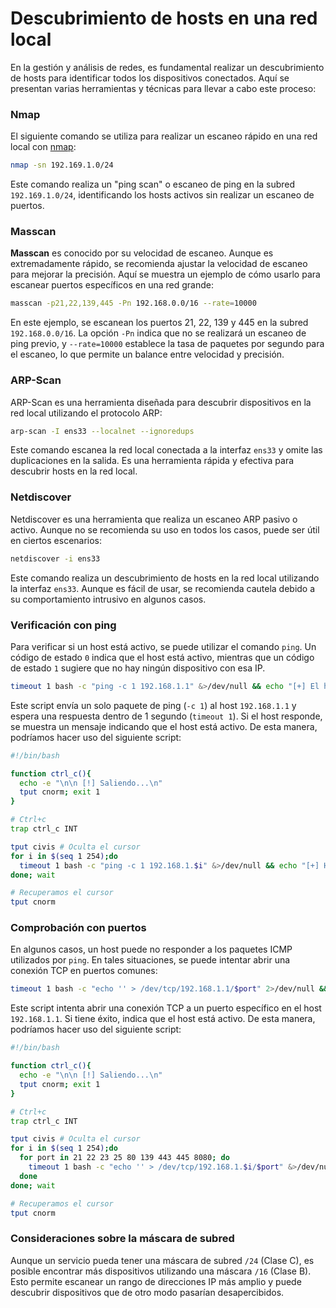 # Descubrimiento de hosts en una red local

En la gestión y análisis de redes, es fundamental realizar un descubrimiento de hosts para identificar todos los dispositivos conectados. Aquí se presentan varias herramientas y técnicas para llevar a cabo este proceso:

### Nmap

El siguiente comando se utiliza para realizar un escaneo rápido en una red local con [nmap](nmap.md):

```bash
nmap -sn 192.169.1.0/24
```

Este comando realiza un "ping scan" o escaneo de ping en la subred `192.169.1.0/24`, identificando los hosts activos sin realizar un escaneo de puertos.

### Masscan

**Masscan** es conocido por su velocidad de escaneo. Aunque es extremadamente rápido, se recomienda ajustar la velocidad de escaneo para mejorar la precisión. Aquí se muestra un ejemplo de cómo usarlo  para escanear puertos específicos en una red grande:

```bash
masscan -p21,22,139,445 -Pn 192.168.0.0/16 --rate=10000
```

En este ejemplo, se escanean los puertos 21, 22, 139 y 445 en la subred `192.168.0.0/16`. La opción `-Pn` indica que no se realizará un escaneo de ping previo, y `--rate=10000` establece la tasa de paquetes por segundo para el escaneo, lo que permite un balance entre velocidad y precisión.

### ARP-Scan

ARP-Scan es una herramienta diseñada para descubrir dispositivos en la red local utilizando el protocolo ARP:

```bash
arp-scan -I ens33 --localnet --ignoredups
```

Este comando escanea la red local conectada a la interfaz `ens33` y omite las duplicaciones en la salida. Es una herramienta rápida y efectiva para descubrir hosts en la red local.

### Netdiscover

Netdiscover es una herramienta que realiza un escaneo ARP pasivo o activo. Aunque no se recomienda su uso en todos los casos, puede ser útil en ciertos escenarios:

```bash
netdiscover -i ens33
```

Este comando realiza un descubrimiento de hosts en la red local utilizando la interfaz `ens33`. Aunque es fácil de usar, se recomienda cautela debido a su comportamiento intrusivo en algunos casos.

### Verificación con ping

Para verificar si un host está activo, se puede utilizar el comando `ping`. Un código de estado `0` indica que el host está activo, mientras que un código de estado `1` sugiere que no hay ningún dispositivo con esa IP.

```bash
timeout 1 bash -c "ping -c 1 192.168.1.1" &>/dev/null && echo "[+] El host está activo"
```

Este script envía un solo paquete de ping (`-c 1`) al host `192.168.1.1` y espera una respuesta dentro de 1 segundo (`timeout 1`). Si el host responde, se muestra un mensaje indicando que el host está activo. De esta manera, podríamos hacer uso del siguiente script:

```bash
#!/bin/bash

function ctrl_c(){
  echo -e "\n\n [!] Saliendo...\n"
  tput cnorm; exit 1
}

# Ctrl+c
trap ctrl_c INT  

tput civis # Oculta el cursor
for i in $(seq 1 254);do
  timeout 1 bash -c "ping -c 1 192.168.1.$i" &>/dev/null && echo "[+] Host 192.168.1.$i - ACTIVO" &
done; wait 

# Recuperamos el cursor
tput cnorm
```

### Comprobación con puertos

En algunos casos, un host puede no responder a los paquetes ICMP utilizados por `ping`. En tales situaciones, se puede intentar abrir una conexión TCP en puertos comunes:

```bash
timeout 1 bash -c "echo '' > /dev/tcp/192.168.1.1/$port" 2>/dev/null && echo "[+] El host está activo"
```

Este script intenta abrir una conexión TCP a un puerto específico en el host `192.168.1.1`. Si tiene éxito, indica que el host está activo. De esta manera, podríamos hacer uso del siguiente script:

```bash
#!/bin/bash

function ctrl_c(){
  echo -e "\n\n [!] Saliendo...\n"
  tput cnorm; exit 1
}

# Ctrl+c
trap ctrl_c INT  

tput civis # Oculta el cursor
for i in $(seq 1 254);do
  for port in 21 22 23 25 80 139 443 445 8080; do
    timeout 1 bash -c "echo '' > /dev/tcp/192.168.1.$i/$port" &>/dev/null && echo "[+] Host 192.168.1.$i - port $port - ACTIVO" &
  done
done; wait 

# Recuperamos el cursor
tput cnorm
```

### Consideraciones sobre la máscara de subred

Aunque un servicio pueda tener una máscara de subred `/24` (Clase C), es posible encontrar más dispositivos utilizando una máscara `/16` (Clase B). Esto permite escanear un rango de direcciones IP más amplio y puede descubrir dispositivos que de otro modo pasarían desapercibidos.
